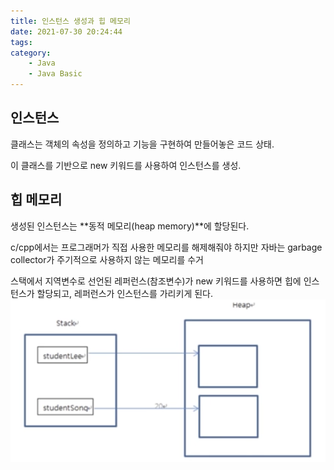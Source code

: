 ```yaml
---
title: 인스턴스 생성과 힙 메모리
date: 2021-07-30 20:24:44
tags:
category:
    - Java
    - Java Basic
---
```


## 인스턴스
클래스는 객체의 속성을 정의하고 기능을 구현하여 만들어놓은 코드 상태.

이 클래스를 기반으로 new 키워드를 사용하여 인스턴스를 생성.

## 힙 메모리
생성된 인스턴스는 **동적 메모리(heap memory)**에 할당된다.

c/cpp에서는 프로그래머가 직접 사용한 메모리를 해제해줘야 하지만 자바는 garbage collector가 주기적으로 사용하지 않는 메모리를 수거

스택에서 지역변수로 선언된 레퍼런스(참조변수)가 new 키워드를 사용하면 힙에 인스턴스가 할당되고, 레퍼런스가 인스턴스를 가리키게 된다.
![](/img/javaBasic/java2-1.png)